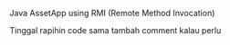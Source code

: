 Java AssetApp using RMI (Remote Method Invocation)

Tinggal rapihin code sama tambah comment kalau perlu
